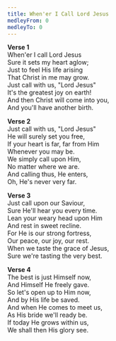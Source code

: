 ```yaml
---
title: When'er I Call Lord Jesus
medleyFrom: 0
medleyTo: 0
---
```


**Verse 1**  
When'er I call Lord Jesus  
Sure it sets my heart aglow;  
Just to feel His life arising  
That Christ in me may grow.  
Just call with us, "Lord Jesus"  
It's the greatest joy on earth!  
And then Christ will come into you,  
And you'll have another birth.

**Verse 2**  
Just call with us, "Lord Jesus"  
He will surely set you free,  
If your heart is far, far from Him  
Whenever you may be.  
We simply call upon Him,  
No matter where we are.  
And calling thus, He enters,  
Oh, He's never very far.

**Verse 3**  
Just call upon our Saviour,  
Sure He'll hear you every time.  
Lean your weary head upon Him  
And rest in sweet recline.  
For He is our strong fortress,  
Our peace, our joy, our rest.  
When we taste the grace of Jesus,  
Sure we're tasting the very best.

**Verse 4**  
The best is just Himself now,  
And Himself He freely gave.  
So let's open up to Him now,  
And by His life be saved.  
And when He comes to meet us,  
As His bride we'll ready be.  
If today He grows within us,  
We shall then His glory see.
